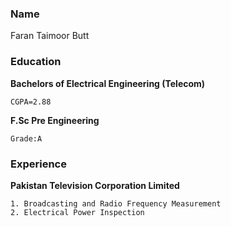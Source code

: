 ### Name
Faran Taimoor Butt
### Education
**Bachelors of Electrical Engineering (Telecom)**
```
CGPA=2.88
```
**F.Sc Pre Engineering**
```
Grade:A
```
### Experience
**Pakistan Television Corporation Limited**
```
1. Broadcasting and Radio Frequency Measurement
2. Electrical Power Inspection
```



